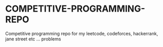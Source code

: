 # COMPETITIVE-PROGRAMMING-REPO

Competitive programming repo for my leetcode, codeforces, hackerrank, jane street etc ... problems
